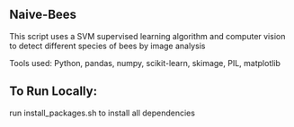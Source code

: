 ## Naive-Bees
This script uses a SVM supervised learning algorithm and computer vision to detect different species of bees by image analysis    

Tools used:
Python, pandas, numpy, scikit-learn, skimage, PIL, matplotlib 

## To Run Locally:
run install_packages.sh to install all dependencies


